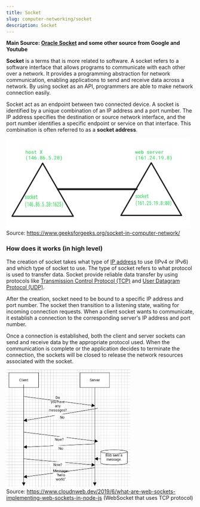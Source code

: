 ```yaml
---
title: Socket
slug: computer-networking/socket
description: Socket
---
```


**Main Source: [Oracle Socket](https://docs.oracle.com/javase/tutorial/networking/sockets/definition.html) and some other source from Google and Youtube**

**Socket** is a terms that is more related to software. A socket refers to a software interface that allows programs to communicate with each other over a network. It provides a programming abstraction for network communication, enabling applications to send and receive data across a network. By using socket as an API, programmers are able to make network connection easily.

Socket act as an endpoint between two connected device. A socket is identified by a unique combination of an IP address and a port number. The IP address specifies the destination or source network interface, and the port number identifies a specific endpoint or service on that interface. This combination is often referred to as a **socket address**.

![Socket connecting two devices together](./socket-endpoint.png)  
Source: https://www.geeksforgeeks.org/socket-in-computer-network/

### How does it works (in high level)

The creation of socket takes what type of [IP address](/computer-networking/ip-address) to use (IPv4 or IPv6) and which type of socket to use. The type of socket refers to what protocol is used to transfer data. Socket provide reliable data transfer by using protocols like [Transmission Control Protocol (TCP)](/computer-networking/tcp-protocol) and [User Datagram Protocol (UDP)](/computer-networking/udp).

After the creation, socket need to be bound to a specific IP address and port number. The socket then transition to a listening state, waiting for incoming connection requests. When a client socket wants to communicate, it establish a connection to the corresponding server's IP address and port number.

Once a connection is established, both the client and server sockets can send and receive data by the appropriate protocol used. When the communication is complete or the application decides to terminate the connection, the sockets will be closed to release the network resources associated with the socket.

![Socket communication illustration](./socket-illustration.png)  
Source: https://www.cloudnweb.dev/2019/6/what-are-web-sockets-implementing-web-sockets-in-node-js
(WebSocket that uses TCP protocol)
